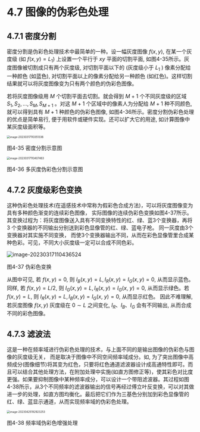 # 4.7 图像的伪彩色处理

## 4.7.1 密度分割

密度分割是伪彩色处理技术中最简单的一种。设一幅灰度图像 $f(x, y)$, 在某一个灰度级 (如 $\left.f(x, y)=L_1\right)$ 上设置一个平行于 $x y$ 平面的切割平面, 如图4-35所示。灰度图像被切割成只有两个灰度级, 对切割平面以下的 (灰度级小于 $L_1$ ) 像素分配给一种颜色 (如蓝色), 对切割平面以上的像素分配给另一种颜色 (如红色)。这样切割结果就可以将灰度图像变为只有两个颜色的伪彩色图像。

若将灰度图像级用 $M$ 个切割平面去切割。就会得到 $M+1$ 个不同灰度级的区域 $S_1, S_2, \ldots, S_{M}, S_{M+1}$ 。对这 $M+1$ 个区域中的像素人为分配给 $M+1$ 种不同颜色, 就可以得到具有 $M+1$ 种颜色的伪彩色图像, 如图4-36所示。密度分割伪彩色处理的优点是简单易行, 便于用软件或硬件实现。还可以扩大它的用途, 如计算图像中某灰度级面积等。

<img src="https://mypic-1312707183.cos.ap-nanjing.myqcloud.com/image-20230317110351336.png" alt="image-20230317110351336" style="zoom:50%;" />

图4-35 密度分割示意图

<img src="https://mypic-1312707183.cos.ap-nanjing.myqcloud.com/image-20230317110407463.png" alt="image-20230317110407463" style="zoom:50%;" />

图4-36 多灰度伪彩色分割示意图

## 4.7.2 灰度级彩色变换 

这种伪彩色处理技术(在遥感技术中常称为假彩色合成方法)，可以将灰度图像变为具有多种颜色渐变的连续彩色图像， 实际图像的连续伪彩色变换如图4-37所示。其变换过程为：将灰度图像送入具有不同变换特性的红、绿、蓝3个变换器，再将3 个变换器的不同输出分别送到彩色显像管的红、绿、蓝电子枪。 同一灰度由3个变换器对其实施不同变换， 而使3个变换器输出不同，从而在彩色显像管里合成某种色彩。可见，不同大小灰度级一定可以合成不同色彩。

![image-20230317110436524](https://mypic-1312707183.cos.ap-nanjing.myqcloud.com/image-20230317110436524.png)

图4-37 伪彩色变换

从图中可见, 若 $f(x, y)=0$, 则 $I_B(x, y)=L, I_R(x, y)=I_{G}(x, y)=0$, 从而显示蓝色。同样, 若 $f(x, y)=L / 2$, 则 $I_G(x, y)=L, I_R(x, y)=I_G(x$, $y)=0$, 从而显示绿色。若 $f(x, y)=L$, 则 $I_R(x, y)=L, I_B(x, y)=I_G(x$, $y)=0$, 从而显示红色。
因此不难理解, 若灰度图像 $f(x, y)$ 灰度级在 $0 \sim L$ 之间变化, $I_R 、 I_B 、 I_G$ 会有不同输出, 从而合成不同的彩色图像。

## 4.7.3 滤波法

这是一种在频率域进行伪彩色处理的技术，与上面不同的是输出图像的伪彩色与图像的灰度级无关， 而是取决于图像中不同空间频率域成分。如, 为了突出图像中高频成分(图像细节)将其变为红色，只要将红色通道滤波器设计成高通特性即可。而且可以结合其他处理方法，在附加处理中实施(如直方图修正等)，使其彩色对比度更强。如果要抑制图像中某种频率成分，可以设计一个带阻滤波器。其过程如图4-38所示，从3个不同频率的滤波器输出的信号再经过傅立叶反变换，可以对其做进一步的处理，如直方图均衡化。最后把它们作为三基色分别加到彩色显像管的红、绿、蓝显示通道，从而实现频率域的伪彩色处理。

<img src="https://mypic-1312707183.cos.ap-nanjing.myqcloud.com/image-20230425192923253.png" alt="image-20230425192923253" style="zoom:50%;" />

图4-38 频率域伪彩色增强处理 